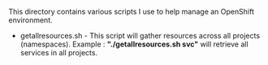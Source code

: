 This directory contains various scripts I use to help manage an OpenShift environment.

- getallresources.sh - This script will gather resources across all projects (namespaces). Example : __"./getallresources.sh svc"__ will retrieve all services in all projects.
